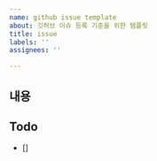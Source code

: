 ```yaml
---
name: github issue template
about: 깃허브 이슈 등록 기준을 위한 템플릿
title: issue
labels: ''
assignees: ''

---
```


## 내용

## Todo
- []
